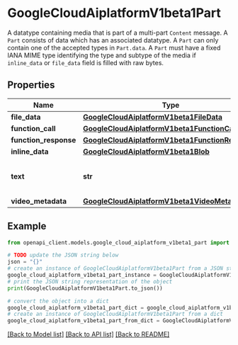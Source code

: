 # GoogleCloudAiplatformV1beta1Part

A datatype containing media that is part of a multi-part `Content` message. A `Part` consists of data which has an associated datatype. A `Part` can only contain one of the accepted types in `Part.data`. A `Part` must have a fixed IANA MIME type identifying the type and subtype of the media if `inline_data` or `file_data` field is filled with raw bytes.

## Properties

Name | Type | Description | Notes
------------ | ------------- | ------------- | -------------
**file_data** | [**GoogleCloudAiplatformV1beta1FileData**](GoogleCloudAiplatformV1beta1FileData.md) |  | [optional] 
**function_call** | [**GoogleCloudAiplatformV1beta1FunctionCall**](GoogleCloudAiplatformV1beta1FunctionCall.md) |  | [optional] 
**function_response** | [**GoogleCloudAiplatformV1beta1FunctionResponse**](GoogleCloudAiplatformV1beta1FunctionResponse.md) |  | [optional] 
**inline_data** | [**GoogleCloudAiplatformV1beta1Blob**](GoogleCloudAiplatformV1beta1Blob.md) |  | [optional] 
**text** | **str** | Optional. Text part (can be code). | [optional] 
**video_metadata** | [**GoogleCloudAiplatformV1beta1VideoMetadata**](GoogleCloudAiplatformV1beta1VideoMetadata.md) |  | [optional] 

## Example

```python
from openapi_client.models.google_cloud_aiplatform_v1beta1_part import GoogleCloudAiplatformV1beta1Part

# TODO update the JSON string below
json = "{}"
# create an instance of GoogleCloudAiplatformV1beta1Part from a JSON string
google_cloud_aiplatform_v1beta1_part_instance = GoogleCloudAiplatformV1beta1Part.from_json(json)
# print the JSON string representation of the object
print(GoogleCloudAiplatformV1beta1Part.to_json())

# convert the object into a dict
google_cloud_aiplatform_v1beta1_part_dict = google_cloud_aiplatform_v1beta1_part_instance.to_dict()
# create an instance of GoogleCloudAiplatformV1beta1Part from a dict
google_cloud_aiplatform_v1beta1_part_from_dict = GoogleCloudAiplatformV1beta1Part.from_dict(google_cloud_aiplatform_v1beta1_part_dict)
```
[[Back to Model list]](../README.md#documentation-for-models) [[Back to API list]](../README.md#documentation-for-api-endpoints) [[Back to README]](../README.md)


